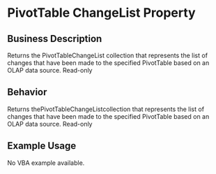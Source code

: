 # PivotTable ChangeList Property

## Business Description
Returns the PivotTableChangeList collection that represents the list of changes that have been made to the specified PivotTable based on an OLAP data source. Read-only

## Behavior
Returns thePivotTableChangeListcollection that represents the list of changes that have been made to the specified PivotTable based on an OLAP data source. Read-only

## Example Usage
No VBA example available.